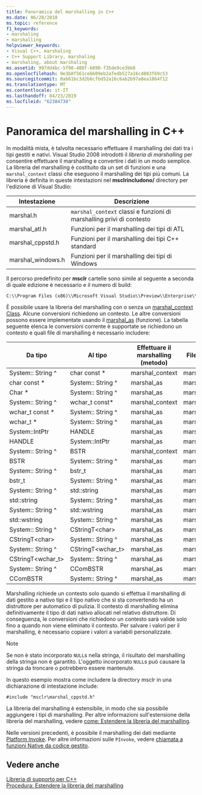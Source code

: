 ```yaml
---
title: Panoramica del marshalling in C++
ms.date: 06/28/2018
ms.topic: reference
f1_keywords:
- marshaling
- marshalling
helpviewer_keywords:
- Visual C++, marshaling
- C++ Support Library, marshaling
- marshaling, about marshaling
ms.assetid: 997dd4bc-5f98-408f-b890-f35de9ce3bb8
ms.openlocfilehash: 9e3b8f561ce6609eb2afedb527a16c4803f69c53
ms.sourcegitcommit: 0ab61bc3d2b6cfbd52a16c6ab2b97a8ea1864f12
ms.translationtype: MT
ms.contentlocale: it-IT
ms.lasthandoff: 04/23/2019
ms.locfileid: "62384738"
---
```

# <a name="overview-of-marshaling-in-c"></a>Panoramica del marshalling in C++

In modalità mista, è talvolta necessario effettuare il marshalling dei dati tra i tipi gestiti e nativi. Visual Studio 2008 introdotti il *libreria di marshalling* per consentire effettuare il marshalling e convertire i dati in un modo semplice.  La libreria del marshalling è costituito da un set di funzioni e una `marshal_context` classi che eseguono il marshalling dei tipi più comuni. La libreria è definita in queste intestazioni nel **msclrincludono/** directory per l'edizione di Visual Studio:

|Intestazione|Descrizione|
|---------------|-----------------|
|marshal.h|`marshal_context` classi e funzioni di marshalling privi di contesto|
|marshal_atl.h| Funzioni per il marshalling dei tipi di ATL|
|marshal_cppstd.h|Funzioni per il marshalling dei tipi C++ standard|
|marshal_windows.h|Funzioni per il marshalling dei tipi di Windows|

Il percorso predefinito per **msclr** cartelle sono simile al seguente a seconda di quale edizione è necessario e il numero di build:

```cmd
C:\\Program Files (x86)\\Microsoft Visual Studio\\Preview\\Enterprise\\VC\\Tools\\MSVC\\14.15.26528\\include\\msclr
```

È possibile usare la libreria del marshalling con o senza un [marshal_context Class](../dotnet/marshal-context-class.md). Alcune conversioni richiedono un contesto. Le altre conversioni possono essere implementate usando il [marshal_as](../dotnet/marshal-as.md) (funzione). La tabella seguente elenca le conversioni corrente è supportate se richiedono un contesto e quali file di marshalling è necessario includere:

|Da tipo|Al tipo|Effettuare il marshalling (metodo)|File di inclusione|
|---------------|-------------|--------------------|------------------|
|System:: String ^|char const \*|marshal_context|marshal.h|
|char const \*|System:: String ^|marshal_as|marshal.h|
|Char \*|System:: String ^|marshal_as|marshal.h|
|System:: String ^|wchar_t const\*|marshal_context|marshal.h|
|wchar_t const \*|System:: String ^|marshal_as|marshal.h|
|wchar_t \*|System:: String ^|marshal_as|marshal.h|
|System::IntPtr|HANDLE|marshal_as|marshal_windows.h|
|HANDLE|System::IntPtr|marshal_as|marshal_windows.h|
|System:: String ^|BSTR|marshal_context|marshal_windows.h|
|BSTR|System:: String ^|marshal_as|marshal.h|
|System:: String ^|bstr_t|marshal_as|marshal_windows.h|
|bstr_t|System:: String ^|marshal_as|marshal_windows.h|
|System:: String ^|std::string|marshal_as|marshal_cppstd.h|
|std::string|System:: String ^|marshal_as|marshal_cppstd.h|
|System:: String ^|std::wstring|marshal_as|marshal_cppstd.h|
|std::wstring|System:: String ^|marshal_as|marshal_cppstd.h|
|System:: String ^|CStringT\<char>|marshal_as|marshal_atl.h|
|CStringT\<char>|System:: String ^|marshal_as|marshal_atl.h|
|System:: String ^|CStringT<wchar_t>|marshal_as|marshal_atl.h|
|CStringT<wchar_t>|System:: String ^|marshal_as|marshal_atl.h|
|System:: String ^|CComBSTR|marshal_as|marshal_atl.h|
|CComBSTR|System:: String ^|marshal_as|marshal_atl.h|

Marshalling richiede un contesto solo quando si effettua il marshalling di dati gestito a nativo tipi e il tipo nativo che si sta convertendo ha un distruttore per automatico di pulizia. Il contesto di marshalling elimina definitivamente il tipo di dati nativo allocati nel relativo distruttore. Di conseguenza, le conversioni che richiedono un contesto sarà valide solo fino a quando non viene eliminato il contesto. Per salvare i valori per il marshalling, è necessario copiare i valori a variabili personalizzate.

> [!NOTE]
>  Se non è stato incorporato `NULL`s nella stringa, il risultato del marshalling della stringa non è garantito. L'oggetto incorporato `NULL`s può causare la stringa da troncare o potrebbero essere mantenute.

In questo esempio mostra come includere la directory msclr in una dichiarazione di intestazione include:

`#include "msclr\marshal_cppstd.h"`

La libreria del marshalling è estensibile, in modo che sia possibile aggiungere i tipi di marshalling. Per altre informazioni sull'estensione della libreria del marshalling, vedere [come: Estendere la libreria del marshalling](../dotnet/how-to-extend-the-marshaling-library.md).

Nelle versioni precedenti, è possibile il marshalling dei dati mediante [Platform Invoke](/dotnet/framework/interop/consuming-unmanaged-dll-functions). Per altre informazioni sulle `PInvoke`, vedere [chiamata a funzioni Native da codice gestito](../dotnet/calling-native-functions-from-managed-code.md).

## <a name="see-also"></a>Vedere anche

[Libreria di supporto per C++](../dotnet/cpp-support-library.md)<br/>
[Procedura: Estendere la libreria del marshalling](../dotnet/how-to-extend-the-marshaling-library.md)
